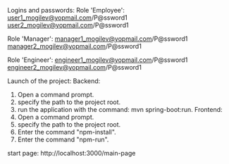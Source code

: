 Logins and passwords:
Role 'Employee':
user1_mogilev@yopmail.com/P@ssword1
user2_mogilev@yopmail.com/P@ssword1

Role 'Manager':
manager1_mogilev@yopmail.com/P@ssword1
manager2_mogilev@yopmail.com/P@ssword1

Role 'Engineer':
engineer1_mogilev@yopmail.com/P@ssword1
engineer2_mogilev@yopmail.com/P@ssword1

Launch of the project:
Backend:
   1) Open a command prompt.
   2) specify the path to the project root.
   3) run the application with the command: mvn spring-boot:run.
Frontend:
   1) Open a command prompt. 
   2) specify the path to the project root.
   3) Enter the command "npm-install".
   4) Enter the command "npm-run".

start page:
http://localhost:3000/main-page